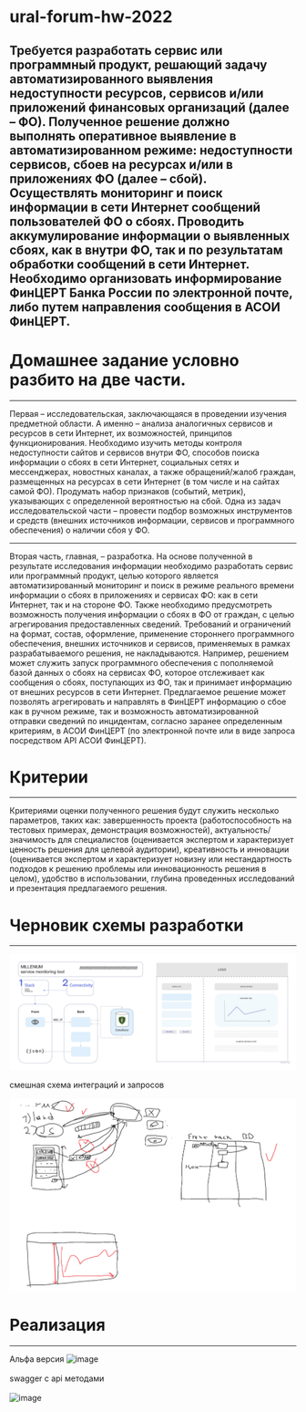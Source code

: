 # ural-forum-hw-2022
Требуется разработать сервис или программный продукт, решающий задачу автоматизированного выявления недоступности ресурсов, сервисов и/или приложений финансовых организаций (далее – ФО). Полученное решение должно выполнять оперативное выявление в автоматизированном режиме: недоступности сервисов, сбоев на ресурсах и/или в приложениях ФО (далее – сбой). Осуществлять мониторинг и поиск информации в сети Интернет сообщений пользователей ФО о сбоях. Проводить аккумулирование информации о выявленных сбоях, как в внутри ФО, так и по результатам обработки сообщений в сети Интернет. Необходимо организовать информирование ФинЦЕРТ Банка России по электронной почте, либо путем направления сообщения в АСОИ ФинЦЕРТ.
---
# Домашнее задание условно разбито на две части.
---
Первая – исследовательская, заключающаяся в проведении
изучения предметной области. А именно – анализа аналогичных
сервисов и ресурсов в сети Интернет, их возможностей, принципов
функционирования. Необходимо изучить методы контроля
недоступности сайтов и сервисов внутри ФО, способов поиска
информации о сбоях в сети Интернет, социальных сетях и
мессенджерах, новостных каналах, а также обращений/жалоб
граждан, размещенных на ресурсах в сети Интернет (в том числе и
на сайтах самой ФО). Продумать набор признаков (событий,
метрик), указывающих с определенной вероятностью на сбой.
Одна из задач исследовательской части – провести подбор
возможных инструментов и средств (внешних источников
информации, сервисов и программного обеспечения) о наличии сбоя
у ФО.

---
Вторая часть, главная, – разработка. На основе полученной
в результате исследования информации необходимо разработать
сервис или программный продукт, целью которого является
автоматизированный мониторинг и поиск в режиме реального
времени информации о сбоях в приложениях и сервисах ФО:
как в сети Интернет, так и на стороне ФО. Также необходимо
предусмотреть возможность получения информации о сбоях в ФО
от граждан, с целью агрегирования предоставленных сведений.
Требований и ограничений на формат, состав, оформление,
применение стороннего программного обеспечения, внешних
источников и сервисов, применяемых в рамках разрабатываемого
решения, не накладываются.
Например, решением может служить запуск программного
обеспечения с пополняемой базой данных о сбоях на сервисах ФО,
которое отслеживает как сообщения о сбоях, поступающих из ФО,
так и принимает информацию от внешних ресурсов в сети Интернет.
Предлагаемое решение может позволять агрегировать и направлять
в ФинЦЕРТ информацию о сбое как в ручном режиме, так и
возможность автоматизированной отправки сведений по
инцидентам, согласно заранее определенным критериям, в АСОИ
ФинЦЕРТ (по электронной почте или в виде запроса посредством
API АСОИ ФинЦЕРТ).

# Критерии
---
Критериями оценки полученного решения будут служить
несколько параметров, таких как: завершенность проекта
(работоспособность на тестовых примерах, демонстрация
возможностей), актуальность/значимость для специалистов
(оценивается экспертом и характеризует ценность решения для
целевой аудитории), креативность и инновации (оценивается
экспертом и характеризует новизну или нестандартность подходов
к решению проблемы или инновационность решения в целом),
удобство в использовании, глубина проведенных исследований
и презентация предлагаемого решения.

# Черновик схемы разработки
---
![ Image 1](/draaft.jpg) <br>

смешная схема интеграций и запросов <br> <br>
![ Image 1](/image.png)

# Реализация
---
Альфа версия
![image](https://user-images.githubusercontent.com/33466049/164570587-40cdff97-71f8-4391-97e4-cec312c5bc7e.png)
 <br> <br>swagger с api методами <br> <br>
![image](https://user-images.githubusercontent.com/33466049/164570747-c6d2ea94-d9b8-41c9-abf7-2ec65e0c5f09.png)


